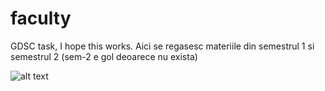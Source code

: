 # faculty
GDSC task, I hope this works.
Aici se regasesc materiile din semestrul 1 si semestrul 2 (sem-2 e gol deoarece nu exista)

![alt text](https://img.freepik.com/free-photo/young-happy-man-with-thumbs-up-sign-casuals-isolated_186202-6699.jpg?w=2000)

